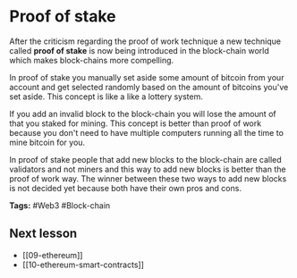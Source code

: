 # Proof of stake
After the criticism regarding the proof of work technique a new technique called **proof of stake** is now being introduced in the block-chain world which makes block-chains more compelling.

In proof of stake you manually set aside some amount of bitcoin from your account and get selected randomly based on the amount of bitcoins you've set aside. This concept is like a like a lottery system.

If you add an invalid block to the block-chain you will lose the amount of that you staked for mining.  This concept is better than proof of work because you don't need to have multiple computers running all the time to mine bitcoin for you.

In proof of stake people that add new blocks to the block-chain are called validators and not miners and this way to add new blocks is better than the proof of work way.
The winner between these two ways to add new blocks is not decided yet because both have their own pros and cons.

**Tags:** #Web3 #Block-chain 

## Next lesson
- [[09-ethereum]]
- [[10-ethereum-smart-contracts]]